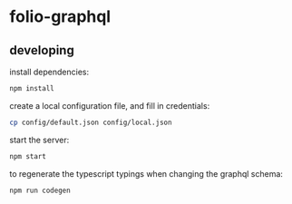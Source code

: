 # folio-graphql
## developing
install dependencies:
```sh
npm install
```
create a local configuration file, and fill in credentials:
```sh
cp config/default.json config/local.json
```
start the server:
```sh
npm start
```
to regenerate the typescript typings when changing the graphql schema:
```sh
npm run codegen
```
